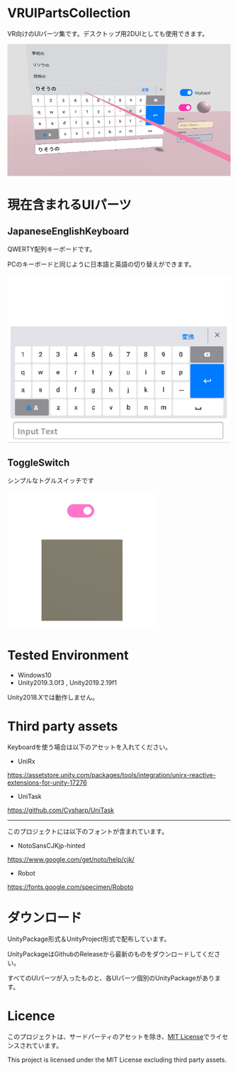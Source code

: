 # VRUIPartsCollection

VR向けのUIパーツ集です。デスクトップ用2DUIとしても使用できます。

![](Assets/VRUIParts/Documentation/Images/Sample.png)

# 現在含まれるUIパーツ

## JapaneseEnglishKeyboard

QWERTY配列キーボードです。

PCのキーボードと同じように日本語と英語の切り替えができます。

 ![](Assets/VRUIParts/Documentation/Images/KeyboardGif.gif)

## ToggleSwitch

シンプルなトグルスイッチです

 ![](Assets/VRUIParts/Documentation/Images/SwitchGif.gif)

# Tested Environment
* Windows10
* Unity2019.3.0f3 , Unity2019.2.19f1
  
Unity2018.Xでは動作しません。

# Third party assets

Keyboardを使う場合は以下のアセットを入れてください。

* UniRx

https://assetstore.unity.com/packages/tools/integration/unirx-reactive-extensions-for-unity-17276

* UniTask

https://github.com/Cysharp/UniTask

----------------------

このプロジェクトには以下のフォントが含まれています。

* NotoSansCJKjp-hinted

https://www.google.com/get/noto/help/cjk/

* Robot

https://fonts.google.com/specimen/Roboto



# ダウンロード

UnityPackage形式＆UnityProject形式で配布しています。

UnityPackageはGithubのReleaseから最新のものをダウンロードしてください。

すべてのUIパーツが入ったものと、各UIパーツ個別のUnityPackageがあります。





# Licence

このプロジェクトは、サードパーティのアセットを除き、[MIT License](LICENSE.md)でライセンスされています。

This project is licensed under the MIT License excluding third party assets.